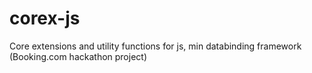 corex-js
========

Core extensions and utility functions for js, min databinding framework (Booking.com hackathon project)
